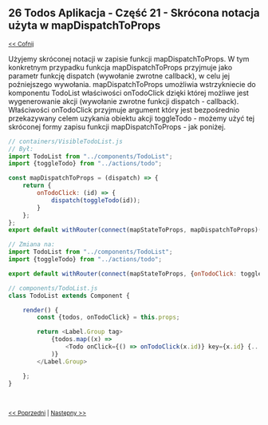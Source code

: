 ## 26 Todos Aplikacja - Część 21 - Skrócona notacja użyta w mapDispatchToProps
<sub>[<< Cofnij](https://github.com/donatuss/Redux-Start-Egghead/blob/master/README.md)</sub><br/>

Użyjemy skróconej notacji w zapisie funkcji mapDispatchToProps. W tym konkretnym przypadku funkcja mapDispatchToProps przyjmuje jako parametr funkcję dispatch (wywołanie zwrotne callback), 
w celu jej poźniejszego wywołania. mapDispatchToProps umożliwia wstrzykniecie do komponentu TodoList właściwości onTodoClick dzięki której możliwe jest wygenerowanie akcji (wywołanie zwrotne funkcji dispatch - callback).
Właściwości onTodoClick przyjmuje argument który jest bezpośrednio przekazywany celem uzykania obiektu akcji toggleTodo - możemy użyć tej skróconej formy zapisu funkcji mapDispatchToProps - jak poniżej.  

```javascript
// containers/VisibleTodoList.js
// Był:
import TodoList from "../components/TodoList";
import {toggleTodo} from "../actions/todo";

const mapDispatchToProps = (dispatch) => {
    return {
        onTodoClick: (id) => {
            dispatch(toggleTodo(id));
        }
    };
};
export default withRouter(connect(mapStateToProps, mapDispatchToProps)(TodoList))

// Zmiana na:
import TodoList from "../components/TodoList";
import {toggleTodo} from "../actions/todo";

export default withRouter(connect(mapStateToProps, {onTodoClick: toggleTodo})(TodoList))
```

```javascript
// components/TodoList.js
class TodoList extends Component {

    render() {
        const {todos, onTodoClick} = this.props;

        return <Label.Group tag>
            {todos.map((x) =>
                <Todo onClick={() => onTodoClick(x.id)} key={x.id} {...x}/>
            )}
        </Label.Group>

    };
}
```



<br/>
 
 <sub>[<< Poprzedni](https://github.com/donatuss/Redux-Start-Egghead/blob/master/25-todoapps-withRouter/README.md)
   | [Następny >>](https://github.com/donatuss/Redux-Start-Egghead/blob/master/27-todoapps-colocation-selectors-with-reducers/README.md)
 </sub>